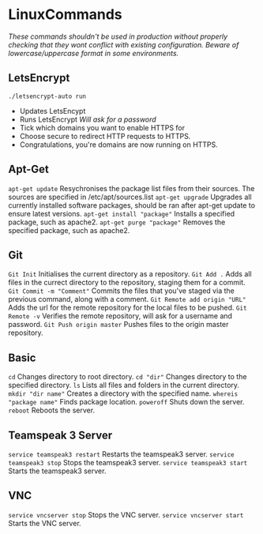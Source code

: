 # LinuxCommands
*These commands shouldn't be used in production without properly checking that they wont conflict with existing configuration.*
*Beware of lowercase/uppercase format in some environments.*
## LetsEncrypt
`./letsencrypt-auto run`
* Updates LetsEncypt
* Runs LetsEncrypt *Will ask for a password*
* Tick which domains you want to enable HTTPS for
* Choose secure to redirect HTTP requests to HTTPS.
* Congratulations, you're domains are now running on HTTPS.

## Apt-Get
`apt-get update`
Resychronises the package list files from their sources. The sources are specified in /etc/apt/sources.list
`apt-get upgrade`
Upgrades all currently installed software packages, should be ran after apt-get update to ensure latest versions.
`apt-get install "package"`
Installs a specified package, such as apache2.
`apt-get purge "package"`
Removes the specified package, such as apache2.

## Git
`Git Init`
Initialises the current directory as a repository.
`Git Add .`
Adds all files in the currect directory to the repository, staging them for a commit.
`Git Commit -m "Comment"`
Commits the files that you've staged via the previous command, along with a comment.
`Git Remote add origin "URL"`
Adds the url for the remote repository for the local files to be pushed.
`Git Remote -v`
Verifies the remote repository, will ask for a username and password.
`Git Push origin master`
Pushes files to the origin master repository.

## Basic
`cd`
Changes directory to root directory.
`cd "dir"`
Changes directory to the specified directory.
`ls`
Lists all files and folders in the current directory.
`mkdir "dir name"`
Creates a directory with the specified name.
`whereis "package name"`
Finds package location.
`poweroff`
Shuts down the server.
`reboot`
Reboots the server.

## Teamspeak 3 Server
`service teamspeak3 restart`
Restarts the teamspeak3 server.
`service teamspeak3 stop`
Stops the teamspeak3 server.
`service teamspeak3 start`
Starts the teamspeak3 server.

## VNC
`service vncserver stop`
Stops the VNC server.
`service vncserver start`
Starts the VNC server.
